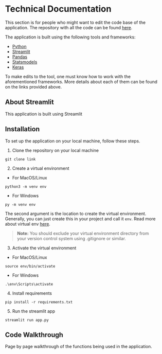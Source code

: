 # Technical Documentation 

This section is for people who might want to edit the code base of the application. The repository with all the code can be found [here]().

The application is built using the following tools and frameworks: 
- [Python]() 
- [Streamlit]() 
- [Pandas]()
- [Statsmodels]() 
- [Keras]() 

To make edits to the tool, one must know how to work with the aforementioned frameworks. More details about each of them can be found on the links provided above. 

## About Streamlit 

This application is built using Streamlit

## Installation 

To set up the application on your local machine, follow these steps. 

1. Clone the repository on your local machine 
```
git clone link
```
2. Create a virtual environment 

-  For MacOS/Linux
```
python3 -m venv env
```

- For Windows 
```
py -m venv env
```

The second argument is the location to create the virtual environment. Generally, you can just create this in your project and call it `env`. Read more about virtual env [here](https://packaging.python.org/guides/installing-using-pip-and-virtual-environments/). 

> **Note:** You should exclude your virtual environment directory from your version control system using .gitignore or similar.

3. Activate the virtual environment 

- For MacOS/Linux 
```
source env/bin/activate
```
- For Windows 
```
.\env\Scripts\activate
```

4. Install requirements 
```
pip install -r requirements.txt
```

5. Run the streamlit app 
```
streamlit run app.py
```

## Code Walkthrough 

Page by page walkthrough of the functions being used in the application. 